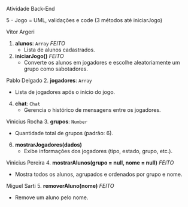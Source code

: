 Atividade Back-End

5 - Jogo = UML, validações e code (3 métodos até iniciarJogo)

Vitor Argeri
1. **alunos**: `Array` *FEITO*
   - Lista de alunos cadastrados.  
7. **iniciarJogo()** *FEITO*
   - Converte os alunos em jogadores e escolhe aleatoriamente um grupo como sabotadores.  

Pablo Delgado
2. **jogadores**: `Array`  
   - Lista de jogadores após o início do jogo.
4. **chat**: `Chat`  
   - Gerencia o histórico de mensagens entre os jogadores.  

Vinicius Rocha
3. **grupos**: `Number`  
   - Quantidade total de grupos (padrão: 6).  
6. **mostrarJogadores(dados)**  
   - Exibe informações dos jogadores (tipo, estado, grupo, etc.).  

Vinicius Pereira
4. **mostrarAlunos(grupo = null, nome = null)** *FEITO* 
   - Mostra todos os alunos, agrupados e ordenados por grupo e nome.  

Miguel Sarti
5. **removerAluno(nome)**  *FEITO*
   - Remove um aluno pelo nome.    
